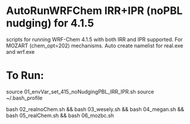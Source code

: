 # AutoRunWRFChem IRR+IPR (noPBL nudging)  for 4.1.5

scripts for running WRF-Chem 4.1.5 with both IRR and IPR supported.
For MOZART (chem_opt=202) mechanisms.
Auto create namelist for real.exe and wrf.exe

# To Run:

source 01_envVar_set_415_noNudgingPBL_IRR_IPR.sh source ~/.bash_profile

bash 02_realnoChem.sh && bash 03_wesely.sh && bash 04_megan.sh && bash 05_realChem.sh && bash 06_mozbc.sh

